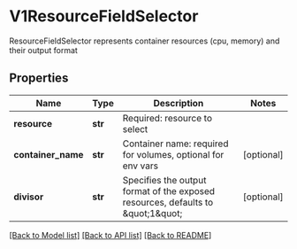 # V1ResourceFieldSelector

ResourceFieldSelector represents container resources (cpu, memory) and their output format

## Properties
Name | Type | Description | Notes
------------ | ------------- | ------------- | -------------
**resource** | **str** | Required: resource to select | 
**container_name** | **str** | Container name: required for volumes, optional for env vars | [optional] 
**divisor** | **str** | Specifies the output format of the exposed resources, defaults to \&quot;1\&quot; | [optional] 

[[Back to Model list]](../README.md#documentation-for-models) [[Back to API list]](../README.md#documentation-for-api-endpoints) [[Back to README]](../README.md)



